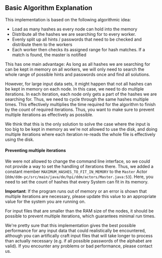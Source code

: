 ## Basic Algorithm Explanation
This implementation is based on the following algorithmic idea:
- Load as many hashes as every node can hold into the memory
- Distribute all the hashes we are searching for to every worker.
- Evenly split up all hints / passwords that need to be checked and
  distribute them to the workers
- Each worker then checks its assigned range for hash matches.
  If a match is found, the master is notified

This has one main advantage: As long as all hashes we are searching
for can be kept in memory on all workers, we will only need to search
the whole range of possible hints and passwords once and find all solutions.

However, for large input data sets, it might happen that not all hashes can
be kept in memory on each node. In this case, we need to do multiple
iterations. In each iteration, each node only gets a part of the hashes we
are searching for. Thus, we need to cycle through the same hashes multiple
times. This effectively multiplies the time required for the algorithm to
finish by the count of required iterations. Thus, you want to make sure to
prevent multiple iterations as effectively as possible.

We think that this is the only solution to solve the case where the input
is too big to be kept in memory as we're not allowed to use the disk,
and doing multiple iterations where each iteration re-reads the whole file
is effectively using the disk.

#### Preventing multiple iterations
We were not allowed to change the command line interface, so we could not
provide a way to set the handling of iterations there. Thus, we added a
constant member `MAXIMUM_HASHES_TO_FIT_IN_MEMORY` to the `Master`
Actor
(`ddm/ddm-pc/src/main/java/de/hpi/ddm/actors/Master.java:53`).
Here, you need to set the count of hashes that every System can fit
in its memory. 

**Important**: If the program runs out of memory or an error is shown that multiple
iterations are necessary, please update this value to an appropriate
value for the system you are running on.

For input files that are smaller than the RAM size of the nodes, it
should be possible to prevent multiple iterations, which guarantees
minimal run times.

We're pretty sure that this implementation gives the best possible
performance for any input data that could realistically be encountered,
although you can artifically craft input files that will take longer to
process than actually necessary (e.g. if all possible passwords of the
alphabet are valid). If you encounter any problems or bad performance,
please contact us.